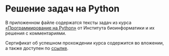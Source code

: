 # Решение задач на Python

В приложенном файле содержатся тексты задач из курса [«Программирование на Python»](https://stepik.org/course/67/info) от Института биоинформатики и их решения c комментариями.

Сертификат об успешном прохождении курса содержится во вложении, а также доступен по [ссылке](https://stepik.org/cert/2134362).
